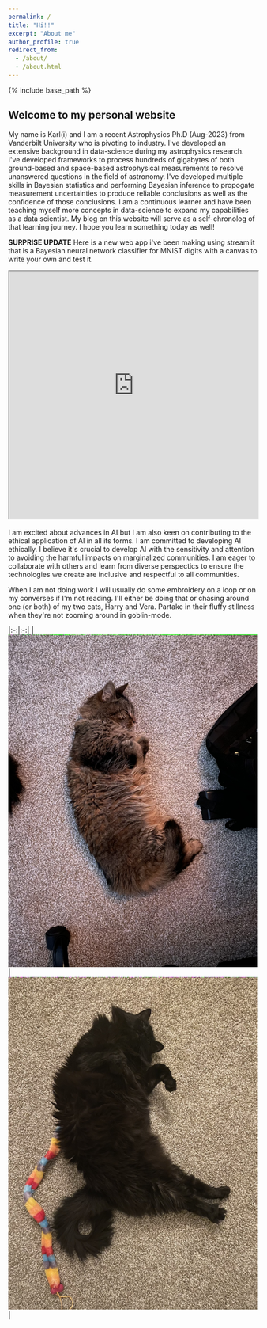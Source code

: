 ```yaml
---
permalink: /
title: "Hi!!"
excerpt: "About me"
author_profile: true
redirect_from: 
  - /about/
  - /about.html
---
```

{% include base_path %}

Welcome to my personal website
-------

My name is Karl(i) and I am a recent Astrophysics Ph.D (Aug-2023) from Vanderbilt University who is pivoting to industry. I've developed an extensive background in data-science during my astrophysics research. I've developed frameworks to process hundreds of gigabytes of both ground-based and space-based astrophysical measurements to resolve unanswered questions in the field of astronomy. I've developed multiple skills in Bayesian statistics and performing Bayesian inference to propogate measurement uncertainties to produce reliable conclusions as well as the confidence of those conclusions. I am a continuous learner and have been teaching myself more concepts in data-science to expand my capabilities as a data scientist. My blog on this website will serve as a self-chronolog of that learning journey. I hope you learn something today as well!

**SURPRISE UPDATE**
Here is a new web app i've been making using streamlit that is a Bayesian neural network classifier for MNIST digits with a canvas to write your own and test it. 

<iframe src="https://bnn-digits-recognizer-app-vakupjzag8kujfgurob7eg.streamlit.app/?embedded=true" style="height:500px; width:100%;"></iframe>

I am excited about advances in AI but I am also keen on contributing to the ethical application of AI in all its forms. I am committed to developing AI ethically. I believe it's crucial to develop AI with the sensitivity and attention to avoiding the harmful impacts on marginalized communities. I am eager to collaborate with others and learn from diverse perspectics to ensure the technologies we create are inclusive and respectful to all communities. 

When I am not doing work I will usually do some embroidery on a loop or on my converses if I'm not reading. I'll either be doing that or chasing around one (or both) of my two cats, Harry and Vera. Partake in their fluffy stillness when they're not zooming around in goblin-mode.

<!-- ![Harry (10yo)](https://www.github.com/kjaehnig/kjaehnig.github.io/blob/master/images/harry_as_baby.png) 
![Vera (5yo)](https://www.github.com/kjaehnig/kjaehnig.github.io/blob/master/images/vera_as_baby.png)
 -->

|:-:|:-:|
|![Harry, 10](images/harry_as_baby.png "Harry, 10yo")|![Vera, 5](images/vera_as_baby.png "Vera, 5yo")|

